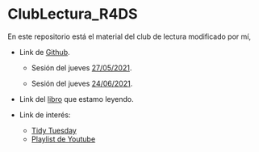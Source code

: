 # ClubLectura_R4DS

En este repositorio está el material del club de lectura modificado por mí,

* Link de [Github](https://github.com/rladies/meetup-presentations_galapagos-islands).
  * Sesión del jueves [27/05/2021](https://github.com/rladies/meetup-presentations_galapagos-islands/tree/master/ClubLectura_R4DS_Sesion2_2021-05-27).  
 
  * Sesión del jueves [24/06/2021](https://github.com/rladies/meetup-presentations_galapagos-islands/tree/master/ClubLectura_R4DS_Sesion4_2021-06-24).  

* Link del [libro](https://es.r4ds.hadley.nz/fechas-y-horas.html) que estamo leyendo.
* Link de interés:
  * [Tidy Tuesday](https://github.com/rfordatascience/tidytuesday)  
  * [Playlist de Youtube](https://www.youtube.com/watch?v=OudE9Ag91PI&list=PLLCGKp0lvP36dHfgK9JSFdXb3vTB42KVY)
